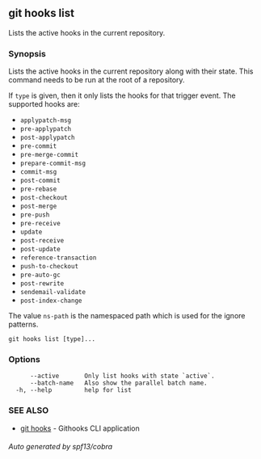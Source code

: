 ## git hooks list

Lists the active hooks in the current repository.

### Synopsis

Lists the active hooks in the current repository along with their state. This
command needs to be run at the root of a repository.

If `type` is given, then it only lists the hooks for that trigger event. The
supported hooks are:

- `applypatch-msg`
- `pre-applypatch`
- `post-applypatch`
- `pre-commit`
- `pre-merge-commit`
- `prepare-commit-msg`
- `commit-msg`
- `post-commit`
- `pre-rebase`
- `post-checkout`
- `post-merge`
- `pre-push`
- `pre-receive`
- `update`
- `post-receive`
- `post-update`
- `reference-transaction`
- `push-to-checkout`
- `pre-auto-gc`
- `post-rewrite`
- `sendemail-validate`
- `post-index-change`

The value `ns-path` is the namespaced path which is used for the ignore
patterns.

```
git hooks list [type]...
```

### Options

```
      --active       Only list hooks with state `active`.
      --batch-name   Also show the parallel batch name.
  -h, --help         help for list
```

### SEE ALSO

- [git hooks](git_hooks.md) - Githooks CLI application

###### Auto generated by spf13/cobra
